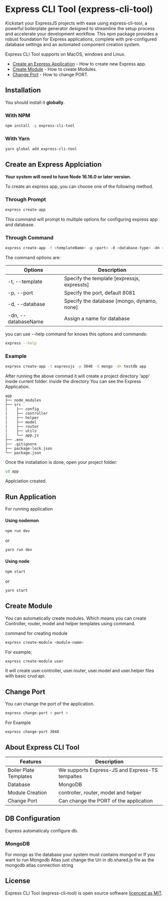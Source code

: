 # Express CLI Tool (express-cli-tool)

Kickstart your ExpressJS projects with ease using express-cli-tool, a powerful boilerplate generator designed to streamline the setup process and accelerate your development workflow. This npm package provides a robust foundation for Express applications, complete with pre-configured database settings and an automated component creation system.

Express CLI Tool supports on MacOS, windows and Linux.

- [Create an Express Application](#create-an-express-boiler-plate) - How to create new Express app.
- [Create Module](#create-module) - How to create Modules.
- [Change Port](#change-port) - How to change PORT.

## Installation

You should install it **globally**.

### With NPM

```sh
npm install -g express-cli-tool
```

### With Yarn

```sh
yarn global add express-cli-tool
```

## Create an Express Applciation

**Your system will need to have Node 16.16.0 or later version.**

To create an express app, you can choose one of the following method.

### Through Prompt

```sh
express create-app
```

This command will prompt to multiple options for configuring express app and database.


### Through Command
```sh
express create-app -t <templateName> -p <port> -d <database-type> -dn <database-name> <app name>
```

The command options are:

| Options              | Description                                |
|----------------------|--------------------------------------------|
| -t,  --template      | Specify the template [expressjs, expressts]|
| -p,  --port          | Specify the port, default 8081             |
| -d,  --database      | Specify the database [mongo, dynamo, none] |
| -dn, --databaseName  | Assign a name for database                 |


you can use --help command for knows this options and commands:

```sh
express --help
```

### Example
```sh
express create-app -t expressjs -p 3040 -d mongo -dn testdb app
```

After running the above commad it will create a project directory 'app' inside current folder.
Inside the directory You can see the Express Application.

```
app
├── node_modules
├── src
|    ├── config
|    ├── controller
|    ├── helper
|    ├── model
|    ├── router
|    ├── utils
|    └── app.js
├── .env
├── .gitignore
├── package-lock.json
└── package.json
```

Once the installation is done, open your project folder:

```sh
cd app
```

Applciation created.

## Run Application

For running application 

#### Using nodemon 

```sh
npm run dev
```
or
```sh
yarn run dev
```

#### Using node

```sh
npm start
```
or
```sh
yarn start
```


## Create Module

You can automatically create modules. Which means you can create Controller, router, model and helper templates using command.

command for creating module

```sh
express create-module <module-name>
```

For example;

```sh
express create-module user
```

It will create user.controller, user.router, user.model and user.helper files with basic crud api.

## Change Port

You can change the port of the application.

```sh
express change-port < port >
```
For Example
```sh
express change-port 3040
```

## About Express CLI Tool

| Features                | Description                     |
|-------------------------|---------------------------------|
| Boiler Plate Templates  | We supports Express-JS and Express-TS tempaltes       |
| Database                | MongoDB                         |
| Module Creation         | controller, router, model and helper|
| Change Port             | Can change the PORT of the application |

## DB Configuration

Express automaticaly configure db.

### MongoDB

For mongo as the database your system must contains mongod or If you want to run Mongodb Atlas just change the Uri in db.shared.js file as the mongodb atlas connection string

## License

Express CLI Tool (express-cli-tool) is open source software [licenced as MIT](https://github.com/nevinedwin/express-cli-tool/blob/main/LICENSE).